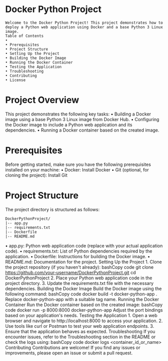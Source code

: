 # Docker Python Project
    Welcome to the Docker Python Project! This project demonstrates how to deploy a Python web application using Docker and a base Python 3 Linux image.
    Table of Contents
    •
    • Prerequisites
    • Project Structure
    • Setting Up the Project
    • Building the Docker Image
    • Running the Docker Container
    • Testing the Application
    • Troubleshooting
    • Contributing
    • License
# Project Overview
This project demonstrates the following key tasks:
    • Building a Docker image using a base Python 3 Linux image from Docker Hub.
    • Configuring the Docker image to include a Python web application and its dependencies.
    • Running a Docker container based on the created image.
# Prerequisites
Before getting started, make sure you have the following prerequisites installed on your machine:
    • Docker: Install Docker
    • Git (optional, for cloning the project): Install Git
# Project Structure
The project directory is structured as follows:

    DockerPythonProject/
    |-- app.py
    |-- requirements.txt
    |-- Dockerfile
    |-- README.md
    
• app.py: Python web application code (replace with your actual application code).
    • requirements.txt: List of Python dependencies required by the application.
    • Dockerfile: Instructions for building the Docker image.
    • README.md: Documentation for the project.
Setting Up the Project
    1. Clone the project repository (if you haven't already):
       bashCopy code
       git clone https://github.com/your-username/DockerPythonProject.git
       cd DockerPythonProject
    2. Place your Python web application code in the project directory.
    3. Update the requirements.txt file with the necessary dependencies.
Building the Docker Image
Build the Docker image using the following command:
bashCopy code
docker build -t docker-python-app .
Replace docker-python-app with a suitable tag name.
Running the Docker Container
Run the Docker container based on the created image:
bashCopy code
docker run -p 8000:8000 docker-python-app
Adjust the port bindings based on your application's needs.
Testing the Application
    1. Open a web browser and navigate to http://localhost:8000 to access your application.
    2. Use tools like curl or Postman to test your web application endpoints.
    3. Ensure that the application behaves as expected.
Troubleshooting
If you encounter issues, refer to the Troubleshooting section in the README or check the logs using:
bashCopy code
docker logs <container_id_or_name>
Contributing
Contributions are welcome! If you find any issues or improvements, please open an issue or submit a pull request.

